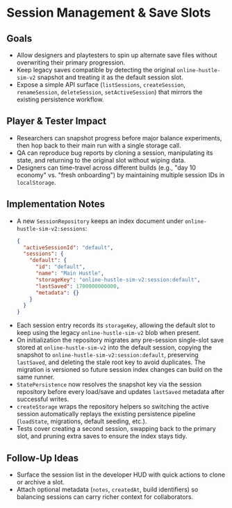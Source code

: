 # Session Management & Save Slots

## Goals
- Allow designers and playtesters to spin up alternate save files without overwriting their primary progression.
- Keep legacy saves compatible by detecting the original `online-hustle-sim-v2` snapshot and treating it as the default session slot.
- Expose a simple API surface (`listSessions`, `createSession`, `renameSession`, `deleteSession`, `setActiveSession`) that mirrors the existing persistence workflow.

## Player & Tester Impact
- Researchers can snapshot progress before major balance experiments, then hop back to their main run with a single storage call.
- QA can reproduce bug reports by cloning a session, manipulating its state, and returning to the original slot without wiping data.
- Designers can time-travel across different builds (e.g., "day 10 economy" vs. "fresh onboarding") by maintaining multiple session IDs in `localStorage`.

## Implementation Notes
- A new `SessionRepository` keeps an index document under `online-hustle-sim-v2:sessions`:
  ```json
  {
    "activeSessionId": "default",
    "sessions": {
      "default": {
        "id": "default",
        "name": "Main Hustle",
        "storageKey": "online-hustle-sim-v2:session:default",
        "lastSaved": 1700000000000,
        "metadata": {}
      }
    }
  }
  ```
- Each session entry records its `storageKey`, allowing the default slot to keep using the legacy `online-hustle-sim-v2` blob when present.
- On initialization the repository migrates any pre-session single-slot save stored at `online-hustle-sim-v2` into the default session, copying the snapshot to `online-hustle-sim-v2:session:default`, preserving `lastSaved`, and deleting the stale root key to avoid duplicates. The migration is versioned so future session index changes can build on the same runner.
- `StatePersistence` now resolves the snapshot key via the session repository before every load/save and updates `lastSaved` metadata after successful writes.
- `createStorage` wraps the repository helpers so switching the active session automatically replays the existing persistence pipeline (`loadState`, migrations, default seeding, etc.).
- Tests cover creating a second session, swapping back to the primary slot, and pruning extra saves to ensure the index stays tidy.

## Follow-Up Ideas
- Surface the session list in the developer HUD with quick actions to clone or archive a slot.
- Attach optional metadata (`notes`, `createdAt`, build identifiers) so balancing sessions can carry richer context for collaborators.
